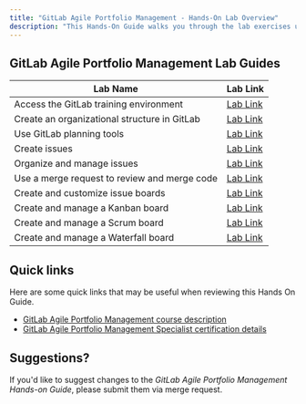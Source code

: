 ```yaml
---
title: "GitLab Agile Portfolio Management - Hands-On Lab Overview"
description: "This Hands-On Guide walks you through the lab exercises used in the GitLab Agile Portfolio Management course."
---
```


## GitLab Agile Portfolio Management Lab Guides

| Lab Name | Lab Link |
|-----------|------------|
| Access the GitLab training environment | [Lab Link](/handbook/customer-success/professional-services-engineering/education-services/gitlabpmhandsonlab1/) |
| Create an organizational structure in GitLab | [Lab Link](/handbook/customer-success/professional-services-engineering/education-services/gitlabpmhandsonlab2/) |
| Use GitLab planning tools | [Lab Link](/handbook/customer-success/professional-services-engineering/education-services/gitlabpmhandsonlab3/) |
| Create issues |  [Lab Link](/handbook/customer-success/professional-services-engineering/education-services/gitlabpmhandsonlab4/) |
|  Organize and manage issues | [Lab Link](/handbook/customer-success/professional-services-engineering/education-services/gitlabpmhandsonlab5/) |
| Use a merge request to review and merge code | [Lab Link](/handbook/customer-success/professional-services-engineering/education-services/gitlabpmhandsonlab6/) |
| Create and customize issue boards |  [Lab Link](/handbook/customer-success/professional-services-engineering/education-services/gitlabpmhandsonlab7/) |
| Create and manage a Kanban board | [Lab Link](/handbook/customer-success/professional-services-engineering/education-services/gitlabpmhandsonlab8/) |
| Create and manage a Scrum board |  [Lab Link](/handbook/customer-success/professional-services-engineering/education-services/gitlabpmhandsonlab9/) |
|  Create and manage a Waterfall board | [Lab Link](/handbook/customer-success/professional-services-engineering/education-services/gitlabpmhandsonlab10/) |

## Quick links

Here are some quick links that may be useful when reviewing this Hands On Guide.

* [GitLab Agile Portfolio Management course description](https://about.gitlab.com/services/education/pm/)
* [GitLab Agile Portfolio Management Specialist certification details](https://about.gitlab.com/services/education/gitlab-project-management-associate/)

## Suggestions?

If you'd like to suggest changes to the *GitLab Agile Portfolio Management Hands-on Guide*, please submit them via merge request.
